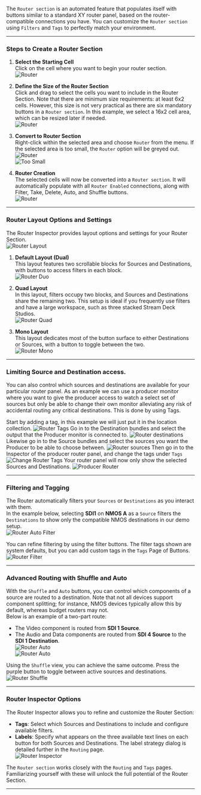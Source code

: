 The `Router section` is an automated feature that populates itself with buttons similar to a standard XY router panel, based on the router-compatible connections you have. You can customize the `Router section` using `Filters` and `Tags` to perfectly match your environment.

---

### Steps to Create a Router Section

1. **Select the Starting Cell**  
   Click on the cell where you want to begin your router section.  
   ![Router](images/router/router_1.png)

2. **Define the Size of the Router Section**  
   Click and drag to select the cells you want to include in the Router Section. Note that there are minimum size requirements: at least 6x2 cells. However, this size is not very practical as there are six mandatory buttons in a `Router section`. In this example, we select a 16x2 cell area, which can be resized later if needed.  
   ![Router](images/router/router_2.png)

3. **Convert to Router Section**  
   Right-click within the selected area and choose `Router` from the menu. If the selected area is too small, the `Router` option will be greyed out.  
   ![Router](images/router/router_3.png)  
   ![Too Small](images/router/router_to_small.png)

4. **Router Creation**  
   The selected cells will now be converted into a `Router section`. It will automatically populate with all `Router Enabled` connections, along with Filter, Take, Delete, Auto, and Shuffle buttons.  
   ![Router](images/router/router_4.png)

---

### Router Layout Options and Settings

The Router Inspector provides layout options and settings for your Router Section.  
![Router Layout](images/router/router_inspector2.png)

1. **Default Layout (Dual)**  
   This layout features two scrollable blocks for Sources and Destinations, with buttons to access filters in each block.  
   ![Router Duo](images/router/router_duo.png)

2. **Quad Layout**  
   In this layout, filters occupy two blocks, and Sources and Destinations share the remaining two. This setup is ideal if you frequently use filters and have a large workspace, such as three stacked Stream Deck Studios.  
   ![Router Quad](images/router/router_quad.png)

3. **Mono Layout**  
   This layout dedicates most of the button surface to either Destinations or Sources, with a button to toggle between the two.  
   ![Router Mono](images/router/router_mono.png)

---
### Limiting Source and Destination access. 

You can also control which sources and destinations are available for your particular router panel.
   As an example we can use a producer monitor where you want to give the producer access to watch a select set of sources but only be able to change their own monitor alleviating any risk of accidental routing any critical destinations. This is done by using Tags.

Start by adding a tag, in this example we will just put it in the location collection.
![Router Tags](images/router/router_tag.png)
Go in to the Destination bundles and select the output that the Producer monitor is connected to.
![Router destinations](images/router/router_tag_destination.png)
Likewise go in to the Source bundles and select the sources you want the Producer to be able to choose between. 
![Router sources](images/router/router_tag_source.png)
Then go in to the Inspector of the producer router panel, and change the tags under `Tags`
![Change Router Tags](images/router/router_tag_change_tags.png)
Your router panel will now only show the selected Sources and Destinations.
![Producer Router](images/router/router_producer.png)



---

### Filtering and Tagging

The Router automatically filters your `Sources` or `Destinations` as you interact with them.  
In the example below, selecting **SDI1** on **NMOS A** as a `Source` filters the `Destinations` to show only the compatible NMOS destinations in our demo setup.  
![Router Auto Filter](images/router/router_auto_filter.png)

You can refine filtering by using the filter buttons. The filter tags shown are system defaults, but you can add custom tags in the `Tags` Page of Buttons.  
![Router Filter](images/router/router_filter.png)

---

### Advanced Routing with Shuffle and Auto

With the `Shuffle` and `Auto` buttons, you can control which components of a source are routed to a destination. Note that not all devices support component splitting; for instance, NMOS devices typically allow this by default, whereas budget routers may not.  
Below is an example of a two-part route:  
- The Video component is routed from **SDI 1 Source**.  
- The Audio and Data components are routed from **SDI 4 Source** to the **SDI 1 Destination**.  
![Router Auto](images/router/router_auto_1.png)  
![Router Auto](images/router/router_auto_2.png)

Using the `Shuffle` view, you can achieve the same outcome. Press the purple button to toggle between active sources and destinations.  
![Router Shuffle](images/router/router_shufle.png)

---

### Router Inspector Options

The Router Inspector allows you to refine and customize the Router Section:  
- **Tags**: Select which Sources and Destinations to include and configure available filters.  
- **Labels**: Specify what appears on the three available text lines on each button for both Sources and Destinations. The label strategy dialog is detailed further in the `Routing` page.  
![Router Inspector](images/router/router_inspector_3.png)

The `Router section` works closely with the `Routing` and `Tags` pages. Familiarizing yourself with these will unlock the full potential of the Router Section.

---